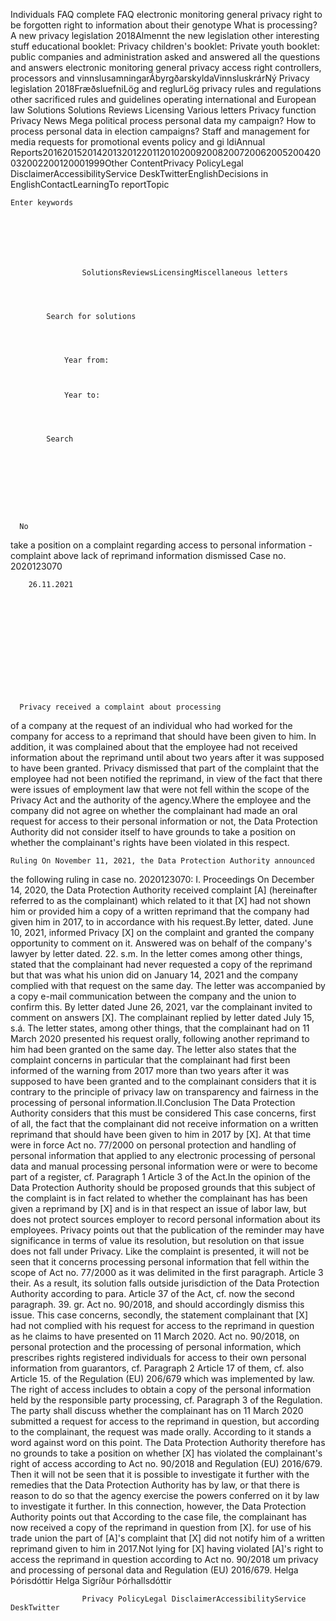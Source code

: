 Individuals FAQ complete FAQ electronic monitoring general privacy right to be forgotten right to information about their genotype What is processing? A new privacy legislation 2018Almennt the new legislation other interesting stuff educational booklet: Privacy children's booklet: Private youth booklet: public companies and administration asked and answered all the questions and answers electronic monitoring general privacy access right controllers, processors and vinnslusamningarÁbyrgðarskyldaVinnsluskrárNý Privacy legislation 2018FræðsluefniLög and reglurLög privacy rules and regulations other sacrificed rules and guidelines operating international and European law Solutions Solutions Reviews Licensing Various letters Privacy function Privacy News Mega political process personal data my campaign? How to process personal data in election campaigns? Staff and management for media requests for promotional events policy and gi ldiAnnual Reports201620152014201320122011201020092008200720062005200420032002200120001999Other ContentPrivacy PolicyLegal DisclaimerAccessibilityService DeskTwitterEnglishDecisions in EnglishContactLearningTo reportTopic
             
                
    
    Enter keywords
    
    
      
    
    
  
  
                    SolutionsReviewsLicensingMiscellaneous letters
             
                
                
                                
            Search for solutions
            
        
                
            
                Year from:
                
            
            
                Year to:
                
            
        
                
            Search
        
    
    

    

    

    
      No
take a position on a complaint regarding access to personal information - complaint above
lack of reprimand information dismissed
      Case no. 2020123070
    

    

     
      
      
        26.11.2021
        
      
      
      
     

    

  

  

  
      Privacy received a complaint about processing
of a company at the request of an individual who had worked for the company for access
to a reprimand that should have been given to him. In addition, it was complained about
that the employee had not received information about the reprimand until about two
years after it was supposed to have been granted. Privacy dismissed that part
of the complaint that the employee had not been notified
the reprimand, in view of the fact that there were issues of employment law that were not
fell within the scope of the Privacy Act and the authority of the agency.Where the employee and the company
did not agree on whether the complainant had made an oral request for access to
their personal information or not, the Data Protection Authority did not consider itself to have grounds
to take a position on whether the complainant's rights have been violated
in this respect.

    

    
    Ruling On November 11, 2021, the Data Protection Authority announced
the following ruling in case no. 2020123070: I. Proceedings On December 14, 2020, the Data Protection Authority received
complaint \[A\] (hereinafter referred to as the complainant) which related to it
that \[X\] had not shown him or provided him
a copy of a written reprimand that the company had given him in 2017, to
in accordance with his request.By letter, dated. June 10, 2021, informed
Privacy \[X\] on the complaint and granted the company
opportunity to comment on it. Answered
was on behalf of the company's lawyer by letter dated. 22. s.m. In the letter comes
among other things, stated that the complainant had never requested a copy of the reprimand
but that was what his union did on January 14, 2021 and
the company complied with that request on the same day. The letter was accompanied by a copy
e-mail communication between the company and the union to confirm this. By letter dated June 26, 2021, var
the complainant invited to comment on answers \[X\]. The complainant replied by letter dated
July 15, s.á. The letter states, among other things, that the complainant had on 11 March
2020 presented his request orally, following another reprimand to him
had been granted on the same day. The letter also states that the complaint concerns in particular
that the complainant had first been informed of the warning from 2017
more than two years after it was supposed to have been granted and to the complainant
considers that it is contrary to the principle of privacy law on transparency and
fairness in the processing of personal information.II.Conclusion The Data Protection Authority considers that this must be considered
This case concerns, first of all, the fact that the complainant did not receive information
on a written reprimand that should have been given to him in 2017 by \[X\]. At that time were in force
Act no. 77/2000 on personal protection and handling of personal information that applied to
any electronic processing of personal data and manual processing
personal information were or were to become part of a register, cf. Paragraph 1 Article 3
of the Act.In the opinion of the Data Protection Authority should be proposed
grounds that this subject of the complaint is in fact related to whether the complainant has
has been given a reprimand by \[X\] and is in that respect an issue of labor law, but does not protect sources
employer to record personal information about its employees. Privacy
points out that the publication of the reminder may have significance in terms of value
its resolution, but resolution on that issue does not fall under Privacy. Like
the complaint is presented, it will not be seen that it concerns processing
personal information that fell within the scope of Act no. 77/2000 as it was
delimited in the first paragraph. Article 3 their. As a result, its solution falls outside
jurisdiction of the Data Protection Authority according to para. Article 37 of the Act, cf. now the second paragraph. 39.
gr. Act no. 90/2018, and should accordingly dismiss this issue. This case concerns, secondly, the statement
complainant that \[X\] had not complied with his request for access to the reprimand in question as
he claims to have presented on 11 March 2020. Act no.
90/2018, on personal protection and the processing of personal information, which prescribes rights
registered individuals for access to their own personal information from
guarantors, cf. Paragraph 2 Article 17 of them, cf. also Article 15. of the Regulation
(EU) 206/679 which was implemented by law. The right of access includes
to obtain a copy of the personal information held by the responsible party
processing, cf. Paragraph 3 of the Regulation. The party shall discuss whether the complainant has
on 11 March 2020 submitted a request for access to the reprimand in question, but
according to the complainant, the request was made orally. According to it stands a word
against word on this point. The Data Protection Authority therefore has no grounds to take
a position on whether \[X\] has violated the complainant's right of access according to Act no. 90/2018
and Regulation (EU) 2016/679. Then it will not be seen that it is possible to investigate it further
with the remedies that the Data Protection Authority has by law, or that there is reason to do so
that the agency exercise the powers conferred on it by law
to investigate it further. In this connection, however, the Data Protection Authority points out that
According to the case file, the complainant has now received a copy of the reprimand in question
from \[X\]. for use
of his trade union
the part of \[A\]'s complaint that \[X\] did not notify him of a written reprimand given to him
in 2017.Not lying
for \[X\] having violated \[A\]'s right to access the reprimand in question according to Act no. 90/2018 um
privacy and processing of personal data and Regulation (EU) 2016/679. Helga Þórisdóttir Helga
Sigríður Þórhallsdóttir

    

  
                    Privacy PolicyLegal DisclaimerAccessibilityService DeskTwitter
